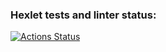 ### Hexlet tests and linter status:
[![Actions Status](https://github.com/yashnikov/python-project-49/actions/workflows/hexlet-check.yml/badge.svg)](https://github.com/yashnikov/python-project-49/actions)